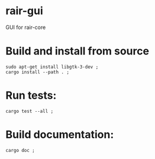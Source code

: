 # rair-gui
GUI for rair-core

# Build and install from source
```
sudo apt-get install libgtk-3-dev ;
cargo install --path . ;
```

# Run tests:
```
cargo test --all ;
```

# Build documentation:
```
cargo doc ;
```
